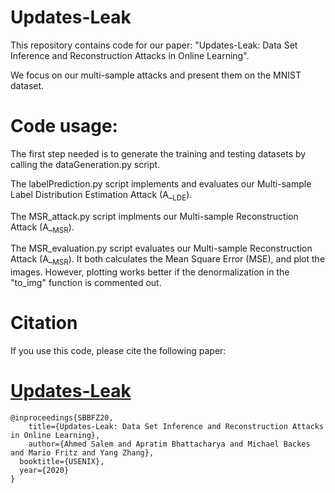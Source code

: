 # Updates-Leak
This repository contains code for our paper: "Updates-Leak: Data Set Inference and Reconstruction Attacks in Online Learning".

We focus on our multi-sample attacks and present them on the MNIST dataset.

# Code usage: 
The first step needed is to generate the training and testing datasets by calling the dataGeneration.py script.

The labelPrediction.py script implements and evaluates our Multi-sample Label Distribution Estimation Attack (A_<sub>LDE</sub>).

The MSR_attack.py script implments our Multi-sample Reconstruction Attack (A_<sub>MSR</sub>).

The MSR_evaluation.py script evaluates our Multi-sample Reconstruction Attack (A_<sub>MSR</sub>). It both calculates the Mean Square Error (MSE), and plot the images. However, plotting works better if the denormalization in the "to_img" function is commented out.


# Citation
If you use this code, please cite the following paper: 
# <a href="https://arxiv.org/abs/1904.01067">Updates-Leak</a>
```
@inproceedings{SBBFZ20,
    title={Updates-Leak: Data Set Inference and Reconstruction Attacks in Online Learning},
    author={Ahmed Salem and Apratim Bhattacharya and Michael Backes and Mario Fritz and Yang Zhang},
  booktitle={USENIX},
  year={2020}
}
```
